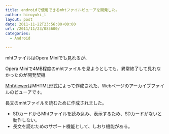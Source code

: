 ```yaml
---
title: androidで使用できるmhtファイルビューアを開発した。
author: hiroyuki_t
layout: post
date: 2011-11-22T23:56:00+00:00
url: /2011/11/23/085600/
categories:
  - Android

---
```

<div class="section">
  <p>
    mhtファイルはOpera Miniでも見れるが、
  </p>
  
  <p>
    Opera Miniで4MB程度のmhtファイルを見ようとしても、異常終了して見れなかったのが開発契機
  </p>
  
  <p>
  </p>
  
  <p>
    <a href="http://market.android.com/search?q=pname:com.tflare.mhtviewer" target="_blank">MhtViewer</a>はMHTML形式によって作成された、Webページのアーカイブファイルのビューアです。
  </p>
  
  <p>
    長文のmhtファイルを読むために作成されました。
  </p>
  
  <ul>
    <li>
      SDカードからMhtファイルを読み込み、表示するため、SDカードがないと動作しない。
    </li>
    <li>
      長文を読むためのサポート機能として、しおり機能がある。
    </li>
  </ul>
</div>